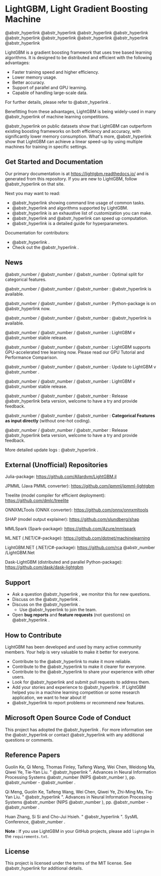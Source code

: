 # LightGBM, Light Gradient Boosting Machine

@abstr_hyperlink @abstr_hyperlink @abstr_hyperlink @abstr_hyperlink @abstr_hyperlink @abstr_hyperlink @abstr_hyperlink @abstr_hyperlink @abstr_hyperlink 

LightGBM is a gradient boosting framework that uses tree based learning algorithms. It is designed to be distributed and efficient with the following advantages:

  * Faster training speed and higher efficiency.
  * Lower memory usage.
  * Better accuracy.
  * Support of parallel and GPU learning.
  * Capable of handling large-scale data.



For further details, please refer to @abstr_hyperlink .

Benefitting from these advantages, LightGBM is being widely-used in many @abstr_hyperlink of machine learning competitions.

@abstr_hyperlink on public datasets show that LightGBM can outperform existing boosting frameworks on both efficiency and accuracy, with significantly lower memory consumption. What's more, @abstr_hyperlink show that LightGBM can achieve a linear speed-up by using multiple machines for training in specific settings.

## Get Started and Documentation

Our primary documentation is at https://lightgbm.readthedocs.io/ and is generated from this repository. If you are new to LightGBM, follow @abstr_hyperlink on that site.

Next you may want to read:

  * @abstr_hyperlink showing command line usage of common tasks.
  * @abstr_hyperlink and algorithms supported by LightGBM.
  * @abstr_hyperlink is an exhaustive list of customization you can make.
  * @abstr_hyperlink and @abstr_hyperlink can speed up computation.
  * @abstr_hyperlink is a detailed guide for hyperparameters.



Documentation for contributors:

  * @abstr_hyperlink .
  * Check out the @abstr_hyperlink .



## News

@abstr_number / @abstr_number / @abstr_number : Optimal split for categorical features.

@abstr_number / @abstr_number / @abstr_number : @abstr_hyperlink is available.

@abstr_number / @abstr_number / @abstr_number : Python-package is on @abstr_hyperlink now.

@abstr_number / @abstr_number / @abstr_number : @abstr_hyperlink is available.

@abstr_number / @abstr_number / @abstr_number : LightGBM v @abstr_number stable release.

@abstr_number / @abstr_number / @abstr_number : LightGBM supports GPU-accelerated tree learning now. Please read our GPU Tutorial and Performance Comparison.

@abstr_number / @abstr_number / @abstr_number : Update to LightGBM v @abstr_number .

@abstr_number / @abstr_number / @abstr_number : LightGBM v @abstr_number stable release.

@abstr_number / @abstr_number / @abstr_number : Release @abstr_hyperlink beta version, welcome to have a try and provide feedback.

@abstr_number / @abstr_number / @abstr_number : **Categorical Features as input directly** (without one-hot coding). 

@abstr_number / @abstr_number / @abstr_number : Release @abstr_hyperlink beta version, welcome to have a try and provide feedback.

More detailed update logs : @abstr_hyperlink .

## External (Unofficial) Repositories

Julia-package: https://github.com/Allardvm/LightGBM.jl

JPMML (Java PMML converter): https://github.com/jpmml/jpmml-lightgbm

Treelite (model compiler for efficient deployment): https://github.com/dmlc/treelite

ONNXMLTools (ONNX converter): https://github.com/onnx/onnxmltools

SHAP (model output explainer): https://github.com/slundberg/shap

MMLSpark (Spark-package): https://github.com/Azure/mmlspark

ML.NET (.NET/C#-package): https://github.com/dotnet/machinelearning

LightGBM.NET (.NET/C#-package): https://github.com/rca @abstr_number /LightGBM.Net

Dask-LightGBM (distributed and parallel Python-package): https://github.com/dask/dask-lightgbm

## Support

  * Ask a question @abstr_hyperlink , we monitor this for new questions.
  * Discuss on the @abstr_hyperlink .
  * Discuss on the @abstr_hyperlink . 
    * Use @abstr_hyperlink to join the team.
  * Open **bug reports** and **feature requests** (not questions) on @abstr_hyperlink .



## How to Contribute

LightGBM has been developed and used by many active community members. Your help is very valuable to make it better for everyone.

  * Contribute to the @abstr_hyperlink to make it more reliable.
  * Contribute to the @abstr_hyperlink to make it clearer for everyone.
  * Contribute to the @abstr_hyperlink to share your experience with other users.
  * Look for @abstr_hyperlink and submit pull requests to address them.
  * Add your stories and experience to @abstr_hyperlink . If LightGBM helped you in a machine learning competition or some research application, we want to hear about it!
  * @abstr_hyperlink to report problems or recommend new features.



## Microsoft Open Source Code of Conduct

This project has adopted the @abstr_hyperlink . For more information see the @abstr_hyperlink or contact @abstr_hyperlink with any additional questions or comments.

## Reference Papers

Guolin Ke, Qi Meng, Thomas Finley, Taifeng Wang, Wei Chen, Weidong Ma, Qiwei Ye, Tie-Yan Liu. " @abstr_hyperlink ". Advances in Neural Information Processing Systems @abstr_number (NIPS @abstr_number ), pp. @abstr_number - @abstr_number .

Qi Meng, Guolin Ke, Taifeng Wang, Wei Chen, Qiwei Ye, Zhi-Ming Ma, Tie-Yan Liu. " @abstr_hyperlink ". Advances in Neural Information Processing Systems @abstr_number (NIPS @abstr_number ), pp. @abstr_number - @abstr_number .

Huan Zhang, Si Si and Cho-Jui Hsieh. " @abstr_hyperlink ". SysML Conference, @abstr_number .

**Note** : If you use LightGBM in your GitHub projects, please add `lightgbm` in the `requirements.txt`.

## License

This project is licensed under the terms of the MIT license. See @abstr_hyperlink for additional details.
